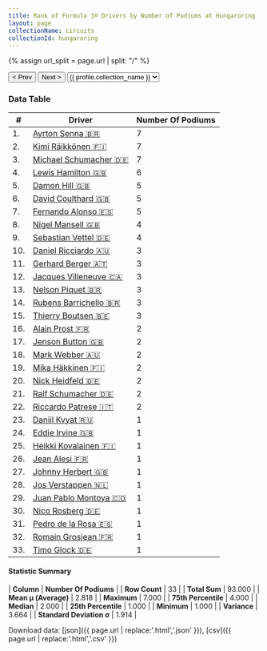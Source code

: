 ```yaml
---
title: Rank of Formula 1® Drivers by Number of Podiums at Hungaroring
layout: page
collectionName: circuits
collectionId: hungaroring
---
```


{% assign url_split = page.url | split: "/" %}
<div id="collection-navigation">
<button onclick="selector.options[selector.selectedIndex-1].value && (window.location = selector.options[selector.selectedIndex-1].value);">&lt; Prev</button>
<button onclick="selector.options[selector.selectedIndex+1].value && (window.location = selector.options[selector.selectedIndex+1].value);">Next &gt;</button>
<select id="selector" onchange="this.options[this.selectedIndex].value && (window.location = this.options[this.selectedIndex].value);">
  {% for collectionId in site.data[page.collectionName].refs %}
    {% if collectionId == page.collectionId %}
      {% assign selected = "selected" %}
    {% else %}
      {% assign selected = "" %}
    {% endif %}
    {% assign profile = site.data[page.collectionName][collectionId].profile %}
    <option value="/f1/{{ page.collectionName }}/{{ collectionId }}/{{ url_split[4] }}" {{ selected }}>{{ profile.collection_name }}</option>
  {% endfor %}
</select>
</div>

<canvas id="chart" width="400" height="180"></canvas>
<script>
var data = {
  "labels" : [
    "Ayrton Senna",
    "Kimi Räikkönen",
    "Michael Schumacher",
    "Lewis Hamilton",
    "Damon Hill",
    "David Coulthard",
    "Fernando Alonso",
    "Nigel Mansell",
    "Sebastian Vettel",
    "Daniel Ricciardo",
    "Gerhard Berger",
    "Jacques Villeneuve",
    "Nelson Piquet",
    "Rubens Barrichello",
    "Thierry Boutsen",
    "Alain Prost",
    "Jenson Button",
    "Mark Webber",
    "Mika Häkkinen",
    "Nick Heidfeld",
    "Ralf Schumacher",
    "Riccardo Patrese",
    "Daniil Kvyat",
    "Eddie Irvine",
    "Heikki Kovalainen",
    "Jean Alesi",
    "Johnny Herbert",
    "Jos Verstappen",
    "Juan Pablo Montoya",
    "Nico Rosberg",
    "Pedro de la Rosa",
    "Romain Grosjean",
    "Timo Glock"
  ],
  "datasets" : [
    {
      "label" : "Number Of Podiums",
      "data" : [
        7,
        7,
        7,
        6,
        5,
        5,
        5,
        4,
        4,
        3,
        3,
        3,
        3,
        3,
        3,
        2,
        2,
        2,
        2,
        2,
        2,
        2,
        1,
        1,
        1,
        1,
        1,
        1,
        1,
        1,
        1,
        1,
        1
      ],
      "borderColor" : [
        "#1D181E",
        "#1D181E",
        "#1D181E",
        "#1D181E",
        "#1D181E",
        "#1D181E",
        "#1D181E",
        "#1D181E",
        "#1D181E",
        "#1D181E",
        "#1D181E",
        "#1D181E",
        "#1D181E",
        "#1D181E",
        "#1D181E",
        "#1D181E",
        "#1D181E",
        "#1D181E",
        "#1D181E",
        "#1D181E",
        "#1D181E",
        "#1D181E",
        "#1D181E",
        "#1D181E",
        "#1D181E",
        "#1D181E",
        "#1D181E",
        "#1D181E",
        "#1D181E",
        "#1D181E",
        "#1D181E",
        "#1D181E",
        "#1D181E"
      ],
      "borderWidth" : 1,
      "backgroundColor" : [
        "#9C8E8D",
        "#9C8E8D",
        "#9C8E8D",
        "#9C8E8D",
        "#9C8E8D",
        "#9C8E8D",
        "#9C8E8D",
        "#9C8E8D",
        "#9C8E8D",
        "#9C8E8D",
        "#9C8E8D",
        "#9C8E8D",
        "#9C8E8D",
        "#9C8E8D",
        "#9C8E8D",
        "#9C8E8D",
        "#9C8E8D",
        "#9C8E8D",
        "#9C8E8D",
        "#9C8E8D",
        "#9C8E8D",
        "#9C8E8D",
        "#9C8E8D",
        "#9C8E8D",
        "#9C8E8D",
        "#9C8E8D",
        "#9C8E8D",
        "#9C8E8D",
        "#9C8E8D",
        "#9C8E8D",
        "#9C8E8D",
        "#9C8E8D",
        "#9C8E8D"
      ]
    }
  ]
};
var options = {
  legend: {
    display: false
  },
  scales: {
    xAxes: [{
      ticks: {
        beginAtZero: true,
        maxRotation: 180,
        display: window.innerWidth > 800
      }
    }],
    yAxes: [{
      ticks: {
        beginAtZero: true
      }
    }]
  },
  onResize: function(chart, size) {
    chart.options.scales.xAxes[0].ticks.display = size.width > 800;
  }
};
var chart = new Chart("chart", {
    data: data,
    type: 'bar',
    options: options
});
</script>



### Data Table

| # | Driver | Number Of Podiums |
|--|--|--|
| 1. | [Ayrton Senna 🇧🇷](/f1/drivers/senna) | 7 |
| 2. | [Kimi Räikkönen 🇫🇮](/f1/drivers/raikkonen) | 7 |
| 3. | [Michael Schumacher 🇩🇪](/f1/drivers/michael_schumacher) | 7 |
| 4. | [Lewis Hamilton 🇬🇧](/f1/drivers/hamilton) | 6 |
| 5. | [Damon Hill 🇬🇧](/f1/drivers/damon_hill) | 5 |
| 6. | [David Coulthard 🇬🇧](/f1/drivers/coulthard) | 5 |
| 7. | [Fernando Alonso 🇪🇸](/f1/drivers/alonso) | 5 |
| 8. | [Nigel Mansell 🇬🇧](/f1/drivers/mansell) | 4 |
| 9. | [Sebastian Vettel 🇩🇪](/f1/drivers/vettel) | 4 |
| 10. | [Daniel Ricciardo 🇦🇺](/f1/drivers/ricciardo) | 3 |
| 11. | [Gerhard Berger 🇦🇹](/f1/drivers/berger) | 3 |
| 12. | [Jacques Villeneuve 🇨🇦](/f1/drivers/villeneuve) | 3 |
| 13. | [Nelson Piquet 🇧🇷](/f1/drivers/piquet) | 3 |
| 14. | [Rubens Barrichello 🇧🇷](/f1/drivers/barrichello) | 3 |
| 15. | [Thierry Boutsen 🇧🇪](/f1/drivers/boutsen) | 3 |
| 16. | [Alain Prost 🇫🇷](/f1/drivers/prost) | 2 |
| 17. | [Jenson Button 🇬🇧](/f1/drivers/button) | 2 |
| 18. | [Mark Webber 🇦🇺](/f1/drivers/webber) | 2 |
| 19. | [Mika Häkkinen 🇫🇮](/f1/drivers/hakkinen) | 2 |
| 20. | [Nick Heidfeld 🇩🇪](/f1/drivers/heidfeld) | 2 |
| 21. | [Ralf Schumacher 🇩🇪](/f1/drivers/ralf_schumacher) | 2 |
| 22. | [Riccardo Patrese 🇮🇹](/f1/drivers/patrese) | 2 |
| 23. | [Daniil Kvyat 🇷🇺](/f1/drivers/kvyat) | 1 |
| 24. | [Eddie Irvine 🇬🇧](/f1/drivers/irvine) | 1 |
| 25. | [Heikki Kovalainen 🇫🇮](/f1/drivers/kovalainen) | 1 |
| 26. | [Jean Alesi 🇫🇷](/f1/drivers/alesi) | 1 |
| 27. | [Johnny Herbert 🇬🇧](/f1/drivers/herbert) | 1 |
| 28. | [Jos Verstappen 🇳🇱](/f1/drivers/verstappen) | 1 |
| 29. | [Juan Pablo Montoya 🇨🇴](/f1/drivers/montoya) | 1 |
| 30. | [Nico Rosberg 🇩🇪](/f1/drivers/rosberg) | 1 |
| 31. | [Pedro de la Rosa 🇪🇸](/f1/drivers/rosa) | 1 |
| 32. | [Romain Grosjean 🇫🇷](/f1/drivers/grosjean) | 1 |
| 33. | [Timo Glock 🇩🇪](/f1/drivers/glock) | 1 |

#### Statistic Summary

| **Column** | **Number Of Podiums** |
| **Row Count** | 33 |
| **Total Sum** | 93.000 |
| **Mean μ (Average)** | 2.818 |
| **Maximum** | 7.000 |
| **75th Percentile** | 4.000 |
| **Median** | 2.000 |
| **25th Percentile** | 1.000 |
| **Minimum** | 1.000 |
| **Variance** | 3.664 |
| **Standard Deviation σ** | 1.914 |

Download data: [json]({{ page.url | replace:'.html','.json' }}), [csv]({{ page.url | replace:'.html','.csv' }})
